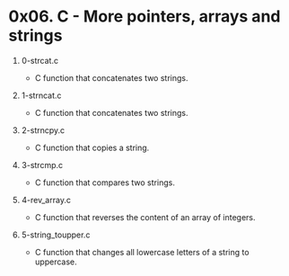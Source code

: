 # 0x06. C - More pointers, arrays and strings

1. 0-strcat.c
   - C function that concatenates two strings.

2. 1-strncat.c
   - C function that concatenates two strings.

3. 2-strncpy.c
   - C function that copies a string.

4. 3-strcmp.c
   - C function that compares two strings.

5. 4-rev_array.c
   - C function that reverses the content of an array of integers.

6. 5-string_toupper.c
   - C function that changes all lowercase letters of a string to uppercase.


